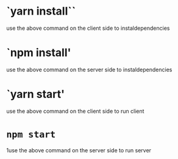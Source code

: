 # `yarn install``
use the above command on the client side to instaldependencies


# `npm install'
use the above command on the server side to instaldependencies


# `yarn start'
use the above command on the client side to run client


# `npm start`
1use the above command on the server side to run server